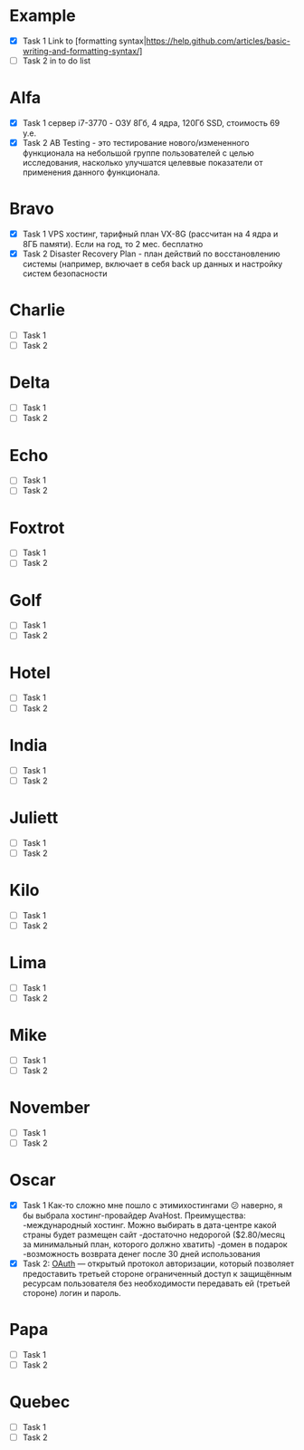 # Example 
- [x] Task 1
Link to [formatting syntax|https://help.github.com/articles/basic-writing-and-formatting-syntax/]
- [ ] Task 2
in to do list
# Alfa 
- [x] Task 1 сервер i7-3770 - ОЗУ 8Гб, 4 ядра, 120Гб SSD, стоимость 69 у.е.
- [x] Task 2 AB Testing - это тестирование нового/измененного функционала на небольшой группе пользователей с целью исследования, насколько улучшатся целеввые показатели от применения данного функционала.
# Bravo
- [x] Task 1 VPS хостинг, тарифный план VX-8G (рассчитан на 4 ядра и 8ГБ памяти). Если на год, то 2 мес. бесплатно
- [x] Task 2 Disaster Recovery Plan - план действий по восстановлению системы (например, включает в себя back up данных и настройку систем безопасности
# Charlie
- [ ] Task 1
- [ ] Task 2
# Delta
- [ ] Task 1
- [ ] Task 2
# Echo
- [ ] Task 1
- [ ] Task 2
# Foxtrot
- [ ] Task 1
- [ ] Task 2
# Golf
- [ ] Task 1
- [ ] Task 2
# Hotel
- [ ] Task 1
- [ ] Task 2
# India
- [ ] Task 1
- [ ] Task 2
# Juliett 
- [ ] Task 1
- [ ] Task 2
# Kilo
- [ ] Task 1
- [ ] Task 2
# Lima
- [ ] Task 1
- [ ] Task 2
# Mike
- [ ] Task 1
- [ ] Task 2
# November
- [ ] Task 1
- [ ] Task 2
# Oscar
- [x] Task 1 Как-то сложно мне пошло с этимихостингами :confused: наверно, я бы выбрала хостинг-провайдер AvaHost. 
              Преимущества:
              -международный хостинг. Можно выбирать в дата-центре какой страны будет размещен сайт
              -достаточно недорогой ($2.80/месяц за минимальный план, которого должно хватить)
              -домен в подарок 
              -возможность возврата денег после 30 дней использования
- [x] Task 2: [OAuth](https://ru.wikipedia.org/wiki/OAuth) — открытый протокол авторизации, который позволяет предоставить третьей стороне ограниченный доступ к защищённым ресурсам пользователя без необходимости передавать ей (третьей стороне) логин и пароль.
# Papa
- [ ] Task 1
- [ ] Task 2
# Quebec
- [ ] Task 1
- [ ] Task 2
